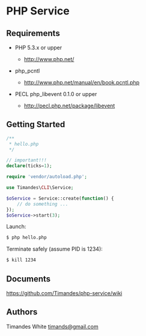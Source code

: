 PHP Service
===========

Requirements
------------

* PHP 5.3.x or upper

    * http://www.php.net/

* php_pcntl

    * http://www.php.net/manual/en/book.pcntl.php

* PECL php_libevent 0.1.0 or upper

    * http://pecl.php.net/package/libevent

Getting Started
---------------

``` php
/**
 * hello.php
 */

// important!!!
declare(ticks=1);

require 'vendor/autoload.php';

use Timandes\CLI\Service;

$oService = Service::create(function() {
    // do something ...
});
$oService->start(3);
```

Launch:

``` sh
$ php hello.php
```

Terminate safely (assume PID is 1234):

``` sh
$ kill 1234
```

Documents
---------

https://github.com/Timandes/php-service/wiki

Authors
-------

Timandes White <timands@gmail.com>
